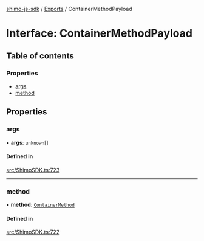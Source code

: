 [shimo-js-sdk](../README.md) / [Exports](../modules.md) / ContainerMethodPayload

# Interface: ContainerMethodPayload

## Table of contents

### Properties

- [args](ContainerMethodPayload.md#args)
- [method](ContainerMethodPayload.md#method)

## Properties

### args

• **args**: `unknown`[]

#### Defined in

[src/ShimoSDK.ts:723](https://github.com/shimohq/shimo-js-sdk/blob/3201c39/src/ShimoSDK.ts#L723)

___

### method

• **method**: [`ContainerMethod`](../enums/ContainerMethod.md)

#### Defined in

[src/ShimoSDK.ts:722](https://github.com/shimohq/shimo-js-sdk/blob/3201c39/src/ShimoSDK.ts#L722)
